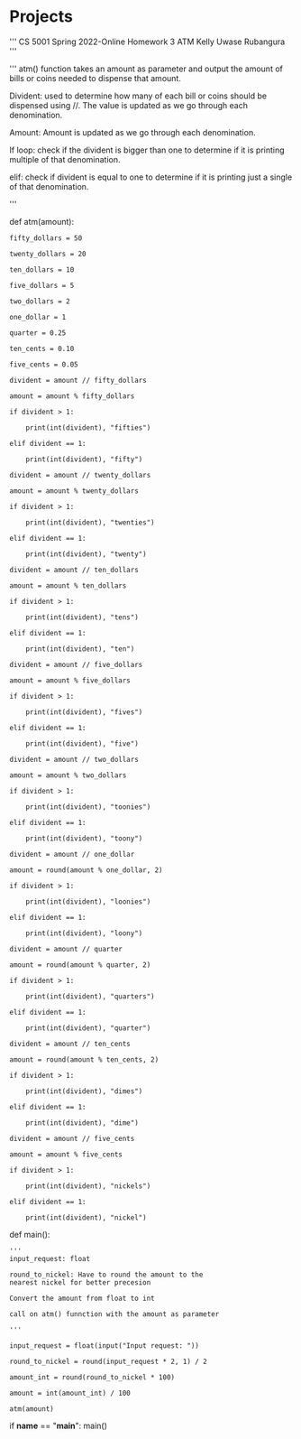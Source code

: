 # Projects
'''
CS 5001
Spring 2022-Online
Homework 3
ATM
Kelly Uwase Rubangura
'''

'''
atm() function takes an amount as parameter and output
the amount of bills or coins
needed to dispense that amount.

Divident: used to determine how many of
each bill or coins should
be dispensed using //. The value is updated
as we go through each denomination.

Amount: Amount is updated as we go through
each denomination.

If loop: check if the divident is bigger than one
to determine if it is printing
multiple of that denomination.

elif: check if divident is equal to one to
determine if it is printing
just a single of that denomination.


'''


def atm(amount):

    fifty_dollars = 50

    twenty_dollars = 20

    ten_dollars = 10

    five_dollars = 5

    two_dollars = 2

    one_dollar = 1

    quarter = 0.25

    ten_cents = 0.10

    five_cents = 0.05

    divident = amount // fifty_dollars

    amount = amount % fifty_dollars

    if divident > 1:

        print(int(divident), "fifties")

    elif divident == 1:

        print(int(divident), "fifty")

    divident = amount // twenty_dollars

    amount = amount % twenty_dollars

    if divident > 1:

        print(int(divident), "twenties")

    elif divident == 1:

        print(int(divident), "twenty")

    divident = amount // ten_dollars

    amount = amount % ten_dollars

    if divident > 1:

        print(int(divident), "tens")

    elif divident == 1:

        print(int(divident), "ten")

    divident = amount // five_dollars

    amount = amount % five_dollars

    if divident > 1:

        print(int(divident), "fives")

    elif divident == 1:

        print(int(divident), "five")

    divident = amount // two_dollars

    amount = amount % two_dollars

    if divident > 1:

        print(int(divident), "toonies")

    elif divident == 1:

        print(int(divident), "toony")

    divident = amount // one_dollar

    amount = round(amount % one_dollar, 2)

    if divident > 1:

        print(int(divident), "loonies")

    elif divident == 1:

        print(int(divident), "loony")

    divident = amount // quarter

    amount = round(amount % quarter, 2)

    if divident > 1:

        print(int(divident), "quarters")

    elif divident == 1:

        print(int(divident), "quarter")

    divident = amount // ten_cents

    amount = round(amount % ten_cents, 2)

    if divident > 1:

        print(int(divident), "dimes")

    elif divident == 1:

        print(int(divident), "dime")

    divident = amount // five_cents

    amount = amount % five_cents

    if divident > 1:

        print(int(divident), "nickels")

    elif divident == 1:

        print(int(divident), "nickel")


def main():

    '''
    input_request: float

    round_to_nickel: Have to round the amount to the
    nearest nickel for better precesion

    Convert the amount from float to int

    call on atm() funnction with the amount as parameter

    '''

    input_request = float(input("Input request: "))

    round_to_nickel = round(input_request * 2, 1) / 2

    amount_int = round(round_to_nickel * 100)

    amount = int(amount_int) / 100

    atm(amount)


if __name__ == "__main__":
    main()
